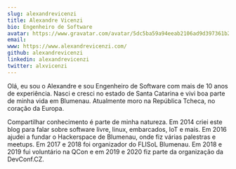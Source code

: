 ```yaml
---
slug: alexandrevicenzi
title: Alexandre Vicenzi
bio: Engenheiro de Software
avatar: https://www.gravatar.com/avatar/5dc5ba59a94eeab2106ad9d397361b2c?s=200&d=mp
email:
www: https://www.alexandrevicenzi.com/
github: alexandrevicenzi
linkedin: alexandrevicenzi
twitter: alxvicenzi
---
```


Olá, eu sou o Alexandre e sou Engenheiro de Software com mais de 10 anos de experiência. Nasci e cresci no estado de Santa Catarina e vivi boa parte de minha vida em Blumenau. Atualmente moro na República Tcheca, no coração da Europa.

Compartilhar conhecimento é parte de minha natureza. Em 2014 criei este blog para falar sobre software livre, linux, embarcados, IoT e mais. Em 2016 ajudei a fundar o Hackerspace de Blumenau, onde fiz várias palestras e meetups. Em 2017 e 2018 foi organizador do FLISoL Blumenau. Em 2018 e 2019 fui voluntário na QCon e em 2019 e 2020 fiz parte da organização da DevConf.CZ.
